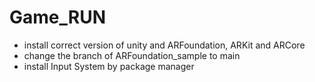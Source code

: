# Game_RUN
* install correct version of unity and ARFoundation, ARKit and ARCore
* change the branch of ARFoundation_sample to main 
* install Input System by package manager 